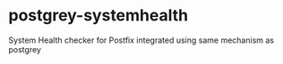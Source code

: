 # postgrey-systemhealth
System Health checker for Postfix integrated using same mechanism as postgrey
